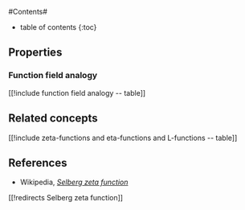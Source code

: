 
#Contents#
* table of contents
{:toc}

## Properties

### Function field analogy

[[!include function field analogy -- table]]

## Related concepts

[[!include zeta-functions and eta-functions and L-functions -- table]]

## References

* Wikipedia, _[Selberg zeta function](http://en.wikipedia.org/wiki/Selberg_zeta_function)_

[[!redirects Selberg zeta function]]

